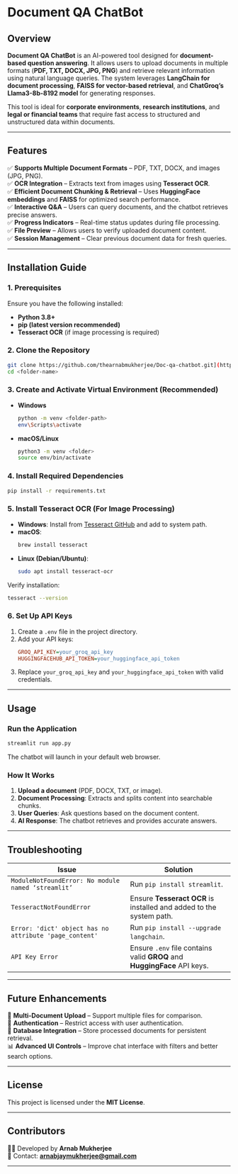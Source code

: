 # **Document QA ChatBot**  

## **Overview**  

**Document QA ChatBot** is an AI-powered tool designed for **document-based question answering**. It allows users to upload documents in multiple formats (**PDF, TXT, DOCX, JPG, PNG**) and retrieve relevant information using natural language queries. The system leverages **LangChain for document processing**, **FAISS for vector-based retrieval**, and **ChatGroq’s Llama3-8b-8192 model** for generating responses.  

This tool is ideal for **corporate environments**, **research institutions**, and **legal or financial teams** that require fast access to structured and unstructured data within documents.  

---

## **Features**  

✅ **Supports Multiple Document Formats** – PDF, TXT, DOCX, and images (JPG, PNG).  
✅ **OCR Integration** – Extracts text from images using **Tesseract OCR**.  
✅ **Efficient Document Chunking & Retrieval** – Uses **HuggingFace embeddings** and **FAISS** for optimized search performance.  
✅ **Interactive Q&A** – Users can query documents, and the chatbot retrieves precise answers.  
✅ **Progress Indicators** – Real-time status updates during file processing.  
✅ **File Preview** – Allows users to verify uploaded document content.  
✅ **Session Management** – Clear previous document data for fresh queries.  

---

## **Installation Guide**  

### **1. Prerequisites**  
Ensure you have the following installed:  

- **Python 3.8+**  
- **pip (latest version recommended)**  
- **Tesseract OCR** (if image processing is required)  

### **2. Clone the Repository**  
```bash
git clone https://github.com/thearnabmukherjee/Doc-qa-chatbot.git](https://github.com/thearnabmukherjee/Doc_QA__Chatbot-.git
cd <folder-name>
```

### **3. Create and Activate Virtual Environment (Recommended)**  

- **Windows**  
  ```bash
  python -m venv <folder-path>
  env\Scripts\activate
  ```
- **macOS/Linux**  
  ```bash
  python3 -m venv <folder>
  source env/bin/activate
  ```

### **4. Install Required Dependencies**  
```bash
pip install -r requirements.txt
```

### **5. Install Tesseract OCR (For Image Processing)**  

- **Windows**: Install from [Tesseract GitHub](https://github.com/UB-Mannheim/tesseract/wiki) and add to system path.  
- **macOS**:  
  ```bash
  brew install tesseract
  ```
- **Linux (Debian/Ubuntu)**:  
  ```bash
  sudo apt install tesseract-ocr
  ```

Verify installation:  
```bash
tesseract --version
```

### **6. Set Up API Keys**  
1. Create a `.env` file in the project directory.  
2. Add your API keys:  
   ```ini
   GROQ_API_KEY=your_groq_api_key
   HUGGINGFACEHUB_API_TOKEN=your_huggingface_api_token
   ```
3. Replace `your_groq_api_key` and `your_huggingface_api_token` with valid credentials.  

---

## **Usage**  

### **Run the Application**  
```bash
streamlit run app.py
```
The chatbot will launch in your default web browser.  

### **How It Works**  

1. **Upload a document** (PDF, DOCX, TXT, or image).  
2. **Document Processing**: Extracts and splits content into searchable chunks.  
3. **User Queries**: Ask questions based on the document content.  
4. **AI Response**: The chatbot retrieves and provides accurate answers.  

---

## **Troubleshooting**  

| **Issue** | **Solution** |
|-----------|-------------|
| `ModuleNotFoundError: No module named ‘streamlit’` | Run `pip install streamlit`. |
| `TesseractNotFoundError` | Ensure **Tesseract OCR** is installed and added to the system path. |
| `Error: 'dict' object has no attribute 'page_content'` | Run `pip install --upgrade langchain`. |
| `API Key Error` | Ensure `.env` file contains valid **GROQ** and **HuggingFace** API keys. |

---

## **Future Enhancements**  

🚀 **Multi-Document Upload** – Support multiple files for comparison.  
🔐 **Authentication** – Restrict access with user authentication.  
💾 **Database Integration** – Store processed documents for persistent retrieval.  
📊 **Advanced UI Controls** – Improve chat interface with filters and better search options.  

---

## **License**  

This project is licensed under the **MIT License**.  

---

## **Contributors**  

👨‍💻 Developed by **Arnab Mukherjee**  
📧 Contact: **arnabjaymukherjee@gmail.com**  

---

